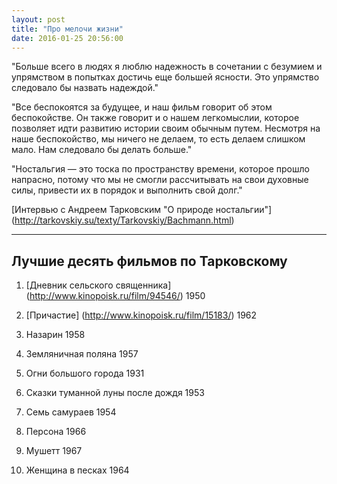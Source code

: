 ```yaml
---
layout: post
title: "Про мелочи жизни"
date: 2016-01-25 20:56:00
---
```


"Больше всего в людях я люблю надежность в сочетании с безумием и упрямством в попытках достичь еще большей ясности. Это упрямство следовало бы назвать надеждой."

"Все беспокоятся за будущее, и наш фильм говорит об этом беспокойстве. Он также говорит и о нашем легкомыслии, которое позволяет идти развитию истории своим обычным путем. Несмотря на наше беспокойство, мы ничего не делаем, то есть делаем слишком мало. Нам следовало бы делать больше."

"Ностальгия — это тоска по пространству времени, которое прошло напрасно, потому что мы не смогли рассчитывать на свои духовные силы, привести их в порядок и выполнить свой долг."

[Интервью с Андреем Тарковским "О природе ностальгии"] (http://tarkovskiy.su/texty/Tarkovskiy/Bachmann.html)

***

## Лучшие десять фильмов по Тарковскому

1. [Дневник сельского священника] (http://www.kinopoisk.ru/film/94546/) 1950

2. [Причастие] (http://www.kinopoisk.ru/film/15183/) 1962

3. Назарин 1958

4. Земляничная поляна 1957

5. Огни большого города 1931

6. Сказки туманной луны после дождя 1953

7. Семь самураев 1954

8. Персона 1966

9. Мушетт 1967

10. Женщина в песках 1964


